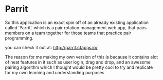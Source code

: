# Parrit
So this application is an exact spin off of an already existing application called 'Parrit', which is a pair rotation management web app,
that pairs members on a team together for those teams that practice pair programming.

you can check it out at: http://parrit.cfapps.io/

The reason for me making my own version of this is because it contains alot of neat features in it such as user login, drag and drop, and an awesome pairing algorithm which I thought would be pretty cool to try and replicate for my own learning and understanding purposes.
